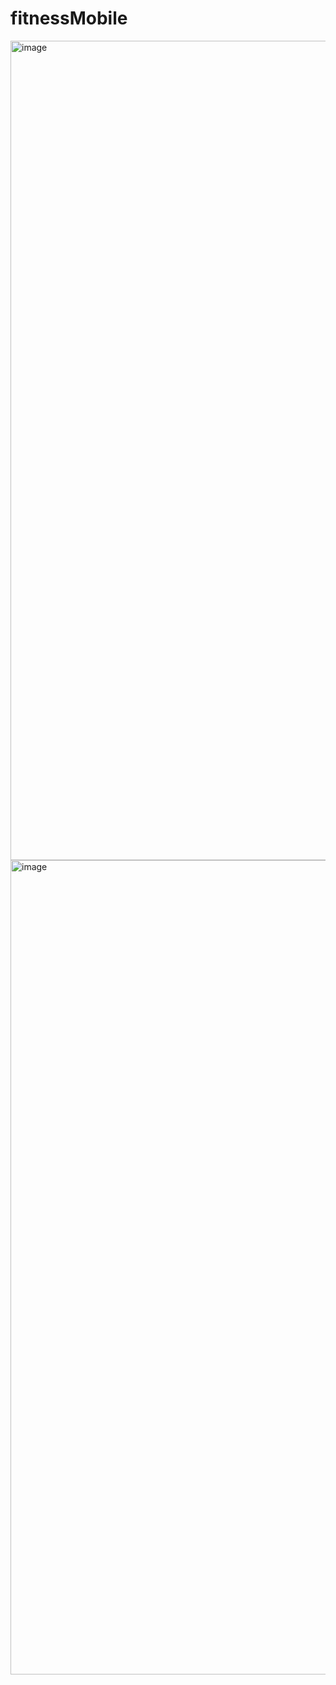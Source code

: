 # fitnessMobile

<img width="851" height="1311" alt="image" src="https://github.com/user-attachments/assets/718421f5-329f-4dcf-a7ac-549ec3fcfd24" /> <img width="853" height="1303" alt="image" src="https://github.com/user-attachments/assets/df67e3d8-47df-45cc-8a96-f47a2c3ef852" />

